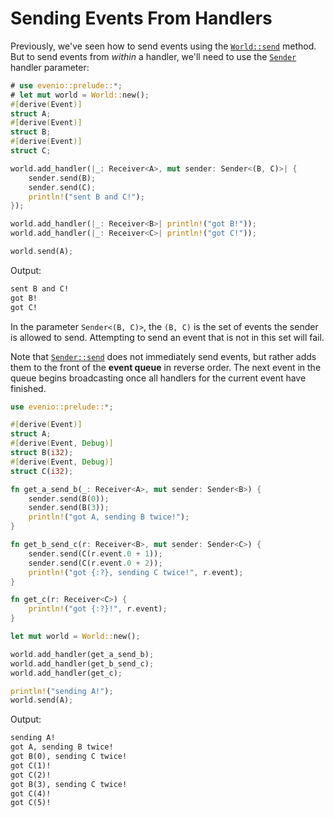 # Sending Events From Handlers

Previously, we've seen how to send events using the [`World::send`] method.
But to send events from _within_ a handler, we'll need to use the [`Sender`] handler parameter:

```rust
# use evenio::prelude::*;
# let mut world = World::new();
#[derive(Event)]
struct A;
#[derive(Event)]
struct B;
#[derive(Event)]
struct C;

world.add_handler(|_: Receiver<A>, mut sender: Sender<(B, C)>| {
    sender.send(B);
    sender.send(C);
    println!("sent B and C!");
});

world.add_handler(|_: Receiver<B>| println!("got B!"));
world.add_handler(|_: Receiver<C>| println!("got C!"));

world.send(A);
```

Output:

```txt
sent B and C!
got B!
got C!
```

In the parameter `Sender<(B, C)>`, the `(B, C)` is the set of events the sender is allowed to send.
Attempting to send an event that is not in this set will fail.

Note that [`Sender::send`] does not immediately send events, but rather adds them to the front of the **event queue** in reverse order.
The next event in the queue begins broadcasting once all handlers for the current event have finished.

```rust
use evenio::prelude::*;

#[derive(Event)]
struct A;
#[derive(Event, Debug)]
struct B(i32);
#[derive(Event, Debug)]
struct C(i32);

fn get_a_send_b(_: Receiver<A>, mut sender: Sender<B>) {
    sender.send(B(0));
    sender.send(B(3));
    println!("got A, sending B twice!");
}

fn get_b_send_c(r: Receiver<B>, mut sender: Sender<C>) {
    sender.send(C(r.event.0 + 1));
    sender.send(C(r.event.0 + 2));
    println!("got {:?}, sending C twice!", r.event);
}

fn get_c(r: Receiver<C>) {
    println!("got {:?}!", r.event);
}

let mut world = World::new();

world.add_handler(get_a_send_b);
world.add_handler(get_b_send_c);
world.add_handler(get_c);

println!("sending A!");
world.send(A);
```

Output:
```txt
sending A!
got A, sending B twice!
got B(0), sending C twice!
got C(1)!
got C(2)!
got B(3), sending C twice!
got C(4)!
got C(5)!
```

[`World::send`]: crate::world::World::send
[`Sender`]: crate::event::Sender
[`Sender::send`]: crate::event::Sender::send
